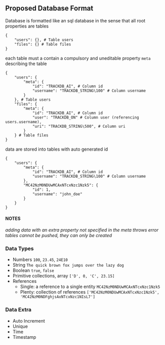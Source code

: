 ## Proposed Database Format
Database is formatted like an sql database in the sense that all root properties are tables
```
{
	"users": {}, # Table users
	"files": {} # Table files
}
```
each table must a contain a compulsory and uneditable property `meta` describing the table
```
{
	"users": {
		"meta": {
			"id": "TRACKDB_AI", # Column id
			"username": "TRACKDB_STRING\100" # Column username
		}
	}, # Table users
	"files": {
		"meta": {
			"id": "TRACKDB_AI", # Column id
			"user": "TRACKDB_ON" # Column user (referencing users.username),
			"uri": "TRACKDB_STRING\500", # Column uri
		}
	} # Table files
}
```
data are stored into tables with auto generated id
```
{
	"users": {
		"meta": {
			"id": "TRACKDB_AI", # Column id
			"username": "TRACKDB_STRING\100" # Column username
		},
		"MC42NzM0NDUwMCAxNTcxNzc1Nzk5": {
			"id": 1,
			"username": "john_doe"
		}
	}
}
```
#### NOTES
_adding data with an extra property not specified in the meta throws error_<br/>
_tables cannot be pushed, they can only be created_

### Data Types
- Numbers `100`, `23.45`, `24E10`
- String `The quick brown fox jumps over the lazy dog`
- Boolean `true`, `false`
- Primitive collections, array `['D', 0, 'C', 23.15]`
- References
	- Single: a reference to a single entity `MC42NzM0NDUwMCAxNTcxNzc1Nzk5`
	- Plenty: collection of references `['MC42NzM0NDUwMCAxNTcxNzc1Nzk5', 'MC42NzM0NDFghjsAxNTcxNzc1NIsL7']`

### Data Extra
- Auto Increment
- Unique
- Time
- Timestamp